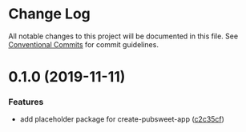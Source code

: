 # Change Log

All notable changes to this project will be documented in this file.
See [Conventional Commits](https://conventionalcommits.org) for commit guidelines.

# 0.1.0 (2019-11-11)


### Features

* add placeholder package for create-pubsweet-app ([c2c35cf](https://coko.gitlab.foundation/pubsweet/pubsweet/commit/c2c35cfaa7db9f0855624713ff0b56f3d79c4eb0))
